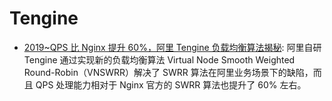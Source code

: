 # Tengine

- [2019~QPS 比 Nginx 提升 60%，阿里 Tengine 负载均衡算法揭秘](https://mp.weixin.qq.com/s/3KZ99d94yqRDxEByn7nGWg): 阿里自研 Tengine 通过实现新的负载均衡算法 Virtual Node Smooth Weighted Round-Robin（VNSWRR）解决了 SWRR 算法在阿里业务场景下的缺陷，而且 QPS 处理能力相对于 Nginx 官方的 SWRR 算法也提升了 60% 左右。
